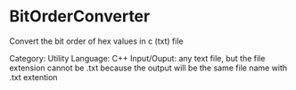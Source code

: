 # BitOrderConverter
Convert the bit order of hex values in c (txt) file

Category: Utility
Language: C++
Input/Ouput: any text file, but the file extension cannot be .txt because the output will be the same file name with .txt extention

